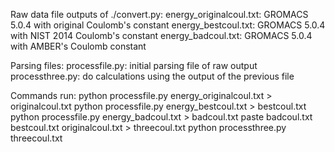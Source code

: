 Raw data file outputs of ./convert.py:
    energy_originalcoul.txt: GROMACS 5.0.4 with original Coulomb's constant
    energy_bestcoul.txt: GROMACS 5.0.4 with NIST 2014 Coulomb's constant
    energy_badcoul.txt: GROMACS 5.0.4 with AMBER's Coulomb constant

Parsing files:
    processfile.py: initial parsing file of raw output
    processthree.py: do calculations using the output of the previous file

Commands run:
    python processfile.py energy_originalcoul.txt > originalcoul.txt
    python processfile.py energy_bestcoul.txt > bestcoul.txt
    python processfile.py energy_badcoul.txt > badcoul.txt
    paste badcoul.txt bestcoul.txt originalcoul.txt > threecoul.txt
    python processthree.py threecoul.txt
